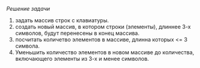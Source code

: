 *Решение задачи*
1. задать массив строк с клавиатуры.
2. создать новый массив, в котором строки (элементы), длиннее 3-х символов, будут перенесены в конец массива.
3. посчитать количетво элементов в массиве, длинна которых <= 3 символа.
4. Уменьшить количество элементов в новом массиве до количества, включающего элементы из 3-х и менее символов.




